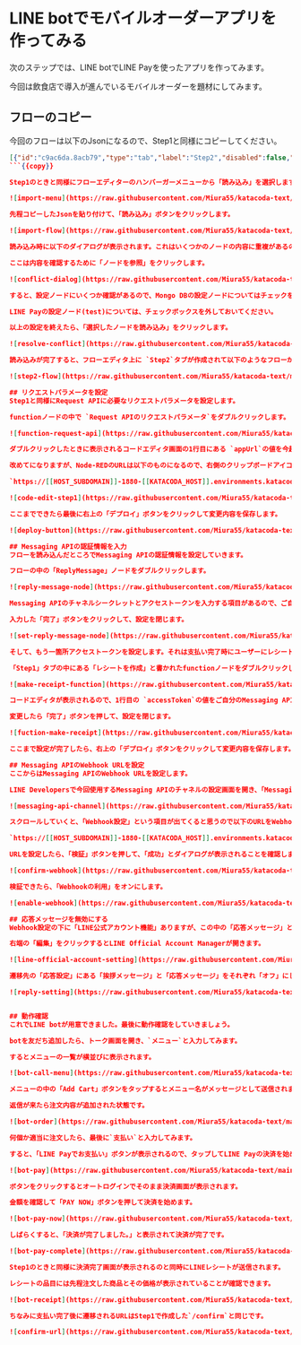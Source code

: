 # LINE botでモバイルオーダーアプリを作ってみる
次のステップでは、LINE botでLINE Payを使ったアプリを作ってみます。

今回は飲食店で導入が進んでいるモバイルオーダーを題材にしてみます。

## フローのコピー
今回のフローは以下のJsonになるので、Step1と同様にコピーしてください。

```json
[{"id":"c9ac6da.8acb79","type":"tab","label":"Step2","disabled":false,"info":""},{"id":"58111ba3.325234","type":"http in","z":"c9ac6da.8acb79","name":"","url":"callback","method":"post","upload":false,"swaggerDoc":"","x":120,"y":100,"wires":[["c8c6a378.8cccb","b9005e4b.5e7dd"]]},{"id":"20a15ce9.34b624","type":"http response","z":"c9ac6da.8acb79","name":"","statusCode":"","headers":{},"x":520,"y":80,"wires":[]},{"id":"c8c6a378.8cccb","type":"switch","z":"c9ac6da.8acb79","name":"","property":"payload.events","propertyType":"msg","rules":[{"t":"empty"},{"t":"else"}],"checkall":"true","repair":false,"outputs":2,"x":310,"y":100,"wires":[["20a15ce9.34b624"],["c0c69e02c6324fb9"]]},{"id":"b9005e4b.5e7dd","type":"debug","z":"c9ac6da.8acb79","name":"","active":true,"tosidebar":true,"console":false,"tostatus":false,"complete":"false","x":194,"y":160,"wires":[]},{"id":"fd958718.a8f038","type":"switch","z":"c9ac6da.8acb79","name":"","property":"payload.events.0.message.text","propertyType":"msg","rules":[{"t":"eq","v":"支払い","vt":"str"},{"t":"eq","v":"ハンバーガー","vt":"str"},{"t":"eq","v":"コーヒー","vt":"str"},{"t":"eq","v":"アールグレイ","vt":"str"},{"t":"eq","v":"ケーキ","vt":"str"},{"t":"eq","v":"クリームソーダ","vt":"str"},{"t":"eq","v":"メニュー","vt":"str"},{"t":"else"}],"checkall":"true","repair":false,"outputs":8,"x":110,"y":520,"wires":[["f35621d220372782"],["28a1bfc62a5e61a9"],["72ee08fb81115093"],["957174d9c3c2d5db"],["42896a022d177985"],["8219c40e2d8930b0"],["27e7c60796445469"],["544d0c5a.a6a174"]]},{"id":"5773410a.e7014","type":"function","z":"c9ac6da.8acb79","name":"返信用メッセージの作成","func":"msg.payload = msg.hookEvent;\nmsg.payload.events[0].message.text.footer.contents[0].action.uri = msg.resBody.info.paymentUrl.web; \nreturn msg;","outputs":1,"noerr":0,"initialize":"","finalize":"","libs":[],"x":1170,"y":440,"wires":[["544d0c5a.a6a174"]]},{"id":"27e7c60796445469","type":"change","z":"c9ac6da.8acb79","name":"メニューを送信","rules":[{"t":"set","p":"payload.events.0.message.type","pt":"msg","to":"flex","tot":"str"},{"t":"set","p":"payload.events.0.message.altText","pt":"msg","to":"メニュー","tot":"str"},{"t":"set","p":"payload.events.0.message.text","pt":"msg","to":"{\"type\":\"carousel\",\"contents\":[{\"type\":\"bubble\",\"hero\":{\"type\":\"image\",\"url\":\"https://scdn.line-apps.com/n/channel_devcenter/img/fx/01_2_restaurant.png\",\"size\":\"full\",\"aspectRatio\":\"20:13\",\"aspectMode\":\"cover\"},\"body\":{\"type\":\"box\",\"layout\":\"vertical\",\"spacing\":\"md\",\"action\":{\"type\":\"uri\",\"label\":\"Action\",\"uri\":\"https://linecorp.com\"},\"contents\":[{\"type\":\"text\",\"text\":\"ハンバーガー\",\"weight\":\"bold\",\"size\":\"xl\",\"contents\":[]},{\"type\":\"text\",\"text\":\"¥500\",\"weight\":\"bold\",\"margin\":\"sm\",\"contents\":[]}]},\"footer\":{\"type\":\"box\",\"layout\":\"vertical\",\"contents\":[{\"type\":\"spacer\",\"size\":\"xxl\"},{\"type\":\"button\",\"action\":{\"type\":\"message\",\"label\":\"Add to Cart\",\"text\":\"ハンバーガー\"},\"color\":\"#905C44\",\"style\":\"primary\"}]}},{\"type\":\"bubble\",\"hero\":{\"type\":\"image\",\"url\":\"https://cdn.pixabay.com/photo/2017/09/04/18/39/coffee-2714970_1280.jpg\",\"size\":\"full\",\"aspectRatio\":\"20:13\",\"aspectMode\":\"cover\"},\"body\":{\"type\":\"box\",\"layout\":\"vertical\",\"spacing\":\"md\",\"action\":{\"type\":\"uri\",\"label\":\"Action\",\"uri\":\"https://linecorp.com\"},\"contents\":[{\"type\":\"text\",\"text\":\"コーヒー\",\"weight\":\"bold\",\"size\":\"xl\",\"contents\":[]},{\"type\":\"text\",\"text\":\"¥200\",\"weight\":\"bold\",\"margin\":\"sm\",\"contents\":[]}]},\"footer\":{\"type\":\"box\",\"layout\":\"vertical\",\"contents\":[{\"type\":\"spacer\",\"size\":\"xxl\"},{\"type\":\"button\",\"action\":{\"type\":\"message\",\"label\":\"Add to Cart\",\"text\":\"コーヒー\"},\"color\":\"#905C44\",\"style\":\"primary\"}]}},{\"type\":\"bubble\",\"hero\":{\"type\":\"image\",\"url\":\"https://cdn.pixabay.com/photo/2017/01/11/11/33/cake-1971556_1280.jpg\",\"size\":\"full\",\"aspectRatio\":\"20:13\",\"aspectMode\":\"cover\"},\"body\":{\"type\":\"box\",\"layout\":\"vertical\",\"spacing\":\"md\",\"action\":{\"type\":\"uri\",\"label\":\"Action\",\"uri\":\"https://linecorp.com\"},\"contents\":[{\"type\":\"text\",\"text\":\"ケーキ\",\"weight\":\"bold\",\"size\":\"xl\",\"contents\":[]},{\"type\":\"text\",\"text\":\"¥400\",\"weight\":\"bold\",\"margin\":\"sm\",\"contents\":[]}]},\"footer\":{\"type\":\"box\",\"layout\":\"vertical\",\"contents\":[{\"type\":\"spacer\",\"size\":\"xxl\"},{\"type\":\"button\",\"action\":{\"type\":\"message\",\"label\":\"Add to Cart\",\"text\":\"ケーキ\"},\"color\":\"#905C44\",\"style\":\"primary\"}]}},{\"type\":\"bubble\",\"hero\":{\"type\":\"image\",\"url\":\"https://cdn.pixabay.com/photo/2015/07/01/08/42/oolong-827397_1280.jpg\",\"size\":\"full\",\"aspectRatio\":\"20:13\",\"aspectMode\":\"cover\"},\"body\":{\"type\":\"box\",\"layout\":\"vertical\",\"spacing\":\"md\",\"action\":{\"type\":\"uri\",\"label\":\"Action\",\"uri\":\"https://linecorp.com\"},\"contents\":[{\"type\":\"text\",\"text\":\"アールグレイ\",\"weight\":\"bold\",\"size\":\"xl\",\"contents\":[]},{\"type\":\"text\",\"text\":\"¥200\",\"weight\":\"bold\",\"margin\":\"sm\",\"contents\":[]}]},\"footer\":{\"type\":\"box\",\"layout\":\"vertical\",\"contents\":[{\"type\":\"spacer\",\"size\":\"xxl\"},{\"type\":\"button\",\"action\":{\"type\":\"message\",\"label\":\"Add to Cart\",\"text\":\"アールグレイ\"},\"color\":\"#905C44\",\"style\":\"primary\"}]}},{\"type\":\"bubble\",\"hero\":{\"type\":\"image\",\"url\":\"https://cdn.pixabay.com/photo/2019/08/26/08/30/melon-soda-4431112_1280.jpg\",\"size\":\"full\",\"aspectRatio\":\"20:13\",\"aspectMode\":\"cover\"},\"body\":{\"type\":\"box\",\"layout\":\"vertical\",\"spacing\":\"md\",\"action\":{\"type\":\"uri\",\"label\":\"Action\",\"uri\":\"https://linecorp.com\"},\"contents\":[{\"type\":\"text\",\"text\":\"クリームソーダ\",\"weight\":\"bold\",\"size\":\"xl\",\"contents\":[]},{\"type\":\"text\",\"text\":\"¥200\",\"weight\":\"bold\",\"margin\":\"sm\",\"contents\":[]}]},\"footer\":{\"type\":\"box\",\"layout\":\"vertical\",\"contents\":[{\"type\":\"spacer\",\"size\":\"xxl\"},{\"type\":\"button\",\"action\":{\"type\":\"message\",\"label\":\"Add to Cart\",\"text\":\"クリームソーダ\"},\"color\":\"#905C44\",\"style\":\"primary\"}]}}]}","tot":"json"}],"action":"","property":"","from":"","to":"","reg":false,"x":580,"y":540,"wires":[["544d0c5a.a6a174"]]},{"id":"c0c69e02c6324fb9","type":"switch","z":"c9ac6da.8acb79","name":"","property":"payload.events.0.type","propertyType":"msg","rules":[{"t":"eq","v":"message","vt":"str"}],"checkall":"true","repair":false,"outputs":1,"x":470,"y":140,"wires":[["199037eeb50e04c0"]]},{"id":"4015512331051563","type":"link out","z":"c9ac6da.8acb79","name":"","links":["b703605ed8caef02"],"x":835,"y":140,"wires":[]},{"id":"b703605ed8caef02","type":"link in","z":"c9ac6da.8acb79","name":"","links":["4015512331051563"],"x":15,"y":480,"wires":[["fd958718.a8f038"]]},{"id":"199037eeb50e04c0","type":"change","z":"c9ac6da.8acb79","name":"","rules":[{"t":"set","p":"hookEvent","pt":"msg","to":"payload","tot":"msg"}],"action":"","property":"","from":"","to":"","reg":false,"x":670,"y":140,"wires":[["4015512331051563"]]},{"id":"28a1bfc62a5e61a9","type":"change","z":"c9ac6da.8acb79","name":"ハンバーガー","rules":[{"t":"set","p":"payload","pt":"msg","to":"{\"product_name\":\"ハンバーガー\",\"price\":500}","tot":"json"},{"t":"set","p":"payload.line_user_id","pt":"msg","to":"hookEvent.events.0.source.userId","tot":"msg"}],"action":"","property":"","from":"","to":"","reg":false,"x":310,"y":360,"wires":[["ee9b820732257f62"]]},{"id":"4b9f357e499cf2bf","type":"change","z":"c9ac6da.8acb79","name":"返信するメッセージを作成","rules":[{"t":"set","p":"payload","pt":"msg","to":"hookEvent","tot":"msg"},{"t":"set","p":"payload.events.0.message.text","pt":"msg","to":"追加しました！支払うときは「支払い」と送信してください","tot":"str"}],"action":"","property":"","from":"","to":"","reg":false,"x":940,"y":500,"wires":[["544d0c5a.a6a174"]]},{"id":"72ee08fb81115093","type":"change","z":"c9ac6da.8acb79","name":"コーヒー","rules":[{"t":"set","p":"payload","pt":"msg","to":"{\"product_name\":\"コーヒー\",\"price\":200}","tot":"json"},{"t":"set","p":"payload.line_user_id","pt":"msg","to":"hookEvent.events.0.source.userId","tot":"msg"}],"action":"","property":"","from":"","to":"","reg":false,"x":320,"y":400,"wires":[["ee9b820732257f62"]]},{"id":"957174d9c3c2d5db","type":"change","z":"c9ac6da.8acb79","name":"アールグレイ","rules":[{"t":"set","p":"payload","pt":"msg","to":"{\"product_name\":\"アールグレイ\",\"price\":200}","tot":"json"},{"t":"set","p":"payload.line_user_id","pt":"msg","to":"hookEvent.events.0.source.userId","tot":"msg"}],"action":"","property":"","from":"","to":"","reg":false,"x":330,"y":440,"wires":[["ee9b820732257f62"]]},{"id":"42896a022d177985","type":"change","z":"c9ac6da.8acb79","name":"ケーキ","rules":[{"t":"set","p":"payload","pt":"msg","to":"{\"product_name\":\"ケーキ\",\"price\":400}","tot":"json"},{"t":"set","p":"payload.line_user_id","pt":"msg","to":"hookEvent.events.0.source.userId","tot":"msg"}],"action":"","property":"","from":"","to":"","reg":false,"x":310,"y":480,"wires":[["ee9b820732257f62"]]},{"id":"8219c40e2d8930b0","type":"change","z":"c9ac6da.8acb79","name":"クリームソーダ","rules":[{"t":"set","p":"payload","pt":"msg","to":"{\"product_name\":\"クリームソーダ\",\"price\":200}","tot":"json"},{"t":"set","p":"payload.line_user_id","pt":"msg","to":"hookEvent.events.0.source.userId","tot":"msg"}],"action":"","property":"","from":"","to":"","reg":false,"x":340,"y":520,"wires":[["ee9b820732257f62"]]},{"id":"fdb741caddc350d9","type":"function","z":"c9ac6da.8acb79","name":"注文内容を取得するQuery","func":"msg.payload ={\n    'line_user_id': msg.hookEvent.events[0].source.userId\n}\n\nreturn msg;","outputs":1,"noerr":0,"initialize":"","finalize":"","libs":[],"x":520,"y":280,"wires":[["bf3c3131aaae58ba"]]},{"id":"826af8199c2e112c","type":"function","z":"c9ac6da.8acb79","name":"Request APIのリクエストパラメータ","func":"var appUrl = 'http://localhost:1880';\nvar carts = msg.payload;\nvar userId = msg.hookEvent.events[0].source.userId;\n\nmsg.amount = 0;\nmsg.payload = {\n    \"amount\" : 0,\n    \"currency\" : \"JPY\",\n    \"orderId\" : `CAFE_M_${userId}_${new Date().getTime()}`,\n    \"packages\": [\n        {\n            \"id\": \"package-999\",\n            \"amount\": 0,\n            \"name\": \"Brown Cafe\",\n            \"products\": []\n        }\n    ],\n    \"redirectUrls\" : {\n        \"confirmUrl\" : `${appUrl}/confirm`,\n        \"cancelUrl\" : `${appUrl}/cancel`\n    }\n};\n\nfor (var i = 0; i < Object.keys(carts).length; i++) {\n    const cart = carts[i];\n    var product = {\n        \"id\": cart._id,\n        \"name\": cart.product_name,\n        \"imageUrl\": \"https://cdn.pixabay.com/photo/2015/06/24/01/15/coffee-819362_1280.jpg\",\n        \"quantity\": 1,\n        \"price\": cart.price\n    };\n    // 合計金額に加算\n    msg.amount += cart.price\n    \n    // 商品項目に追加\n    msg.payload.packages[0].products.push(product);\n}\n\n// 合計金額をリクエストパラメータに設定\nmsg.payload.amount = msg.amount;\nmsg.payload.packages[0].amount = msg.amount;\n\nreturn msg;","outputs":1,"noerr":0,"initialize":"","finalize":"","libs":[],"x":1130,"y":280,"wires":[["a547a0ac5646d85b"]]},{"id":"f35621d220372782","type":"change","z":"c9ac6da.8acb79","name":"返信メッセージのたたき台","rules":[{"t":"set","p":"hookEvent.events.0.message.type","pt":"msg","to":"flex","tot":"str"},{"t":"set","p":"hookEvent.events.0.message.altText","pt":"msg","to":"精算お願いします","tot":"str"},{"t":"set","p":"hookEvent.events.0.message.text","pt":"msg","to":"{\"type\":\"bubble\",\"hero\":{\"type\":\"image\",\"url\":\"https://cdn.pixabay.com/photo/2015/06/24/01/15/coffee-819362_1280.jpg\",\"size\":\"full\",\"aspectRatio\":\"20:13\",\"aspectMode\":\"cover\",\"action\":{\"type\":\"uri\",\"label\":\"Action\",\"uri\":\"https://linecorp.com\"}},\"body\":{\"type\":\"box\",\"layout\":\"vertical\",\"spacing\":\"md\",\"action\":{\"type\":\"uri\",\"label\":\"Action\",\"uri\":\"https://linecorp.com\"},\"contents\":[{\"type\":\"text\",\"text\":\"お支払いをお願いします\",\"weight\":\"regular\",\"align\":\"center\",\"gravity\":\"center\",\"contents\":[]}]},\"footer\":{\"type\":\"box\",\"layout\":\"vertical\",\"contents\":[{\"type\":\"button\",\"action\":{\"type\":\"uri\",\"label\":\"LINE Payでお支払い\",\"uri\":\"https://linecorp.com\"},\"color\":\"#4EC74DFF\",\"style\":\"primary\"}]}}","tot":"json"}],"action":"","property":"","from":"","to":"","reg":false,"x":260,"y":320,"wires":[["fdb741caddc350d9"]]},{"id":"50f16f322119c2cf","type":"function","z":"c9ac6da.8acb79","name":"キャッシュに挿入するデータ","func":"msg.resBody = msg.payload;\n// キャッシュに挿入するデータ\n// transactionIdはBigIntのためそのままだと挿入できないのでString型に変換\nmsg.payload = {\n    'transaction_id': String(msg.resBody.info.transactionId),\n    'amount': msg.amount,\n    'line_user_id': msg.hookEvent.events[0].source.userId \n}\nreturn msg;","outputs":1,"noerr":0,"initialize":"","finalize":"","libs":[],"x":800,"y":360,"wires":[["61095cfc5de9b4bf"]]},{"id":"ee9b820732257f62","type":"mongodb3 in","z":"c9ac6da.8acb79","service":"_ext_","configNode":"ed3ea133b0a45842","name":"cafe_botコレクションに挿入","collection":"cafe_bot","operation":"insert","x":620,"y":460,"wires":[["4b9f357e499cf2bf"]]},{"id":"bf3c3131aaae58ba","type":"mongodb3 in","z":"c9ac6da.8acb79","service":"_ext_","configNode":"ed3ea133b0a45842","name":"cafe_botコレクションから取得","collection":"cafe_bot","operation":"find.toArray","x":810,"y":280,"wires":[["826af8199c2e112c"]]},{"id":"61095cfc5de9b4bf","type":"mongodb3 in","z":"c9ac6da.8acb79","service":"_ext_","configNode":"ed3ea133b0a45842","name":"order_cacheコレクションに挿入","collection":"order_cache","operation":"insert","x":880,"y":420,"wires":[["5773410a.e7014"]]},{"id":"544d0c5a.a6a174","type":"ReplyMessage","z":"c9ac6da.8acb79","name":"","replyMessage":"","x":1320,"y":600,"wires":[]},{"id":"a547a0ac5646d85b","type":"Request","z":"c9ac6da.8acb79","name":"","linepayConfig":"cd5113dbd94546c6","x":560,"y":360,"wires":[["50f16f322119c2cf"]]},{"id":"ed3ea133b0a45842","type":"mongodb3","uri":"mongodb://mongodb:27017/shop","name":"","options":"","parallelism":"-1"},{"id":"cd5113dbd94546c6","type":"linepay-config","name":"test","uri":"https://sandbox-api-pay.line.me","channelId":"","channelSecret":""}]
```{{copy}}

Step1のときと同様にフローエディターのハンバーガーメニューから「読み込み」を選択します。

![import-menu](https://raw.githubusercontent.com/Miura55/katacoda-text/main/node-red-line-pay-tutorial/imgs/import-menu.png)

先程コピーしたJsonを貼り付けて、「読み込み」ボタンをクリックします。

![import-flow](https://raw.githubusercontent.com/Miura55/katacoda-text/main/node-red-line-pay-tutorial/imgs/import-flow.png)

読み込み時に以下のダイアログが表示されます。これはいくつかのノードの内容に重複があるので読み込んで大丈夫かを確認するものです。

ここは内容を確認するために「ノードを参照」をクリックします。

![conflict-dialog](https://raw.githubusercontent.com/Miura55/katacoda-text/main/node-red-line-pay-tutorial/imgs/conflict-dialog.png)

すると、設定ノードにいくつか確認があるので、Mongo DBの設定ノードについてはチェックをつけた上で右側の「置換」にあるチェックボックスにもチェックを入れておいてください。

LINE Payの設定ノード(test)については、チェックボックスを外しておいてください。

以上の設定を終えたら、「選択したノードを読み込み」をクリックします。

![resolve-conflict](https://raw.githubusercontent.com/Miura55/katacoda-text/main/node-red-line-pay-tutorial/imgs/resolve-conflict.png)

読み込みが完了すると、フローエディタ上に `Step2`タブが作成されて以下のようなフローが表示されます。

![step2-flow](https://raw.githubusercontent.com/Miura55/katacoda-text/main/node-red-line-pay-tutorial/imgs/step2-flow.png)

## リクエストパラメータを設定
Step1と同様にRequest APIに必要なリクエストパラメータを設定します。

functionノードの中で `Request APIのリクエストパラメータ`をダブルクリックします。

![function-request-api](https://raw.githubusercontent.com/Miura55/katacoda-text/main/node-red-line-pay-tutorial/imgs/function-request-api.png)

ダブルクリックしたときに表示されるコードエディタ画面の1行目にある `appUrl`の値を今起動しているNode-REDのURLに変更します。

改めてになりますが、Node-REDのURLは以下のものになるので、右側のクリップボードアイコンをクリックしてURLをコピーして書き換えても大丈夫です。

`https://[[HOST_SUBDOMAIN]]-1880-[[KATACODA_HOST]].environments.katacoda.com`{{copy}}

![code-edit-step1](https://raw.githubusercontent.com/Miura55/katacoda-text/main/node-red-line-pay-tutorial/imgs/code-edit-step1.png)

ここまでできたら最後に右上の「デプロイ」ボタンをクリックして変更内容を保存します。

![deploy-button](https://raw.githubusercontent.com/Miura55/katacoda-text/main/node-red-line-pay-tutorial/imgs/deploy-button.png)

## Messaging APIの認証情報を入力
フローを読み込んだところでMessaging APIの認証情報を設定していきます。

フローの中の「ReplyMessage」ノードをダブルクリックします。

![reply-message-node](https://raw.githubusercontent.com/Miura55/katacoda-text/main/node-red-line-pay-tutorial/imgs/reply-message-node.png)

Messaging APIのチャネルシークレットとアクセストークンを入力する項目があるので、ご自分のチャネルから確認したものを入力します。

入力した「完了」ボタンをクリックして、設定を閉じます。

![set-reply-message-node](https://raw.githubusercontent.com/Miura55/katacoda-text/main/node-red-line-pay-tutorial/imgs/set-reply-message-node.png)

そして、もう一箇所アクセストークンを設定します。それは支払い完了時にユーザーにレシートを送信するためにリクエストパラメータを設定しているfunctionノードです。

「Step1」タブの中にある「レシートを作成」と書かれたfunctionノードをダブルクリックします。

![make-receipt-function](https://raw.githubusercontent.com/Miura55/katacoda-text/main/node-red-line-pay-tutorial/imgs/make-receipt-function.png)

コードエディタが表示されるので、1行目の `accessToken`の値をご自分のMessaging APIのアクセストークンに変更してください。

変更したら「完了」ボタンを押して、設定を閉じます。

![fuction-make-receipt](https://raw.githubusercontent.com/Miura55/katacoda-text/main/node-red-line-pay-tutorial/imgs/fuction-make-receipt.png)i

ここまで設定が完了したら、右上の「デプロイ」ボタンをクリックして変更内容を保存します。

## Messaging APIのWebhook URLを設定
ここからはMessaging APIのWebhook URLを設定します。

LINE Developersで今回使用するMessaging APIのチャネルの設定画面を開き、「Messaging API設定」タブを開きます。

![messaging-api-channel](https://raw.githubusercontent.com/Miura55/katacoda-text/main/node-red-line-pay-tutorial/imgs/messaging-api-channel.png)

スクロールしていくと、「Webhook設定」という項目が出てくると思うので以下のURLをWebhook URLに設定します。

`https://[[HOST_SUBDOMAIN]]-1880-[[KATACODA_HOST]].environments.katacoda.com/callback`{{copy}}

URLを設定したら、「検証」ボタンを押して、「成功」とダイアログが表示されることを確認します。

![confirm-webhook](https://raw.githubusercontent.com/Miura55/katacoda-text/main/node-red-line-pay-tutorial/imgs/confirm-webhook.png)

検証できたら、「Webhookの利用」をオンにします。

![enable-webhook](https://raw.githubusercontent.com/Miura55/katacoda-text/main/node-red-line-pay-tutorial/imgs/enable-webhook.png)

## 応答メッセージを無効にする
Webhook設定の下に「LINE公式アカウント機能」ありますが、この中の「応答メッセージ」と「あいさつメッセージ」をそれぞれ無効にします。

右端の「編集」をクリックするとLINE Official Account Managerが開きます。

![line-official-account-setting](https://raw.githubusercontent.com/Miura55/katacoda-text/main/node-red-line-pay-tutorial/imgs/line-official-account-setting.png)

遷移先の「応答設定」にある「挨拶メッセージ」と「応答メッセージ」をそれぞれ「オフ」にします。

![reply-setting](https://raw.githubusercontent.com/Miura55/katacoda-text/main/node-red-line-pay-tutorial/imgs/reply-setting.png)


## 動作確認
これでLINE botが用意できました。最後に動作確認をしていきましょう。

botを友だち追加したら、トーク画面を開き、`メニュー`と入力してみます。

するとメニューの一覧が横並びに表示されます。

![bot-call-menu](https://raw.githubusercontent.com/Miura55/katacoda-text/main/node-red-line-pay-tutorial/imgs/bot-call-menu.jpg)

メニューの中の「Add Cart」ボタンをタップするとメニュー名がメッセージとして送信されます。

返信が来たら注文内容が追加された状態です。

![bot-order](https://raw.githubusercontent.com/Miura55/katacoda-text/main/node-red-line-pay-tutorial/imgs/bot-order.jpg)

何個か適当に注文したら、最後に`支払い`と入力してみます。

すると、「LINE Payでお支払い」ボタンが表示されるので、タップしてLINE Payの決済を始めます。

![bot-pay](https://raw.githubusercontent.com/Miura55/katacoda-text/main/node-red-line-pay-tutorial/imgs/bot-pay.jpg)

ボタンをクリックするとオートログインでそのまま決済画面が表示されます。

金額を確認して「PAY NOW」ボタンを押して決済を始めます。

![bot-pay-now](https://raw.githubusercontent.com/Miura55/katacoda-text/main/node-red-line-pay-tutorial/imgs/bot-pay-now.jpg)

しばらくすると、「決済が完了しました。」と表示されて決済が完了です。

![bot-pay-complete](https://raw.githubusercontent.com/Miura55/katacoda-text/main/node-red-line-pay-tutorial/imgs/bot-pay-complete.jpg)

Step1のときと同様に決済完了画面が表示されるのと同時にLINEレシートが送信されます。

レシートの品目には先程注文した商品とその価格が表示されていることが確認できます。

![bot-receipt](https://raw.githubusercontent.com/Miura55/katacoda-text/main/node-red-line-pay-tutorial/imgs/bot-receipt.jpg)

ちなみに支払い完了後に遷移されるURLはStep1で作成した`/confirm`と同じです。

![confirm-url](https://raw.githubusercontent.com/Miura55/katacoda-text/main/node-red-line-pay-tutorial/imgs/confirm-url.png)
